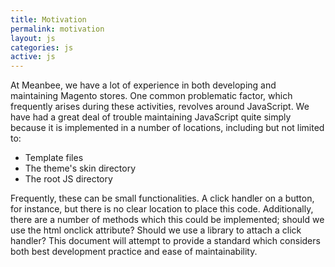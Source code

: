 ```yaml
---
title: Motivation
permalink: motivation
layout: js
categories: js
active: js
---
```


At Meanbee, we have a lot of experience in both developing and maintaining Magento stores. One common problematic factor, which frequently arises during these activities, revolves around JavaScript. We have had a great deal of trouble maintaining JavaScript quite simply because it is implemented in a number of locations, including but not limited to:

- Template files
- The theme's skin directory
- The root JS directory

Frequently, these can be small functionalities. A click handler on a button, for instance, but there is no clear location to place this code. Additionally, there are a number of methods which this could be implemented; should we use the html onclick attribute? Should we use a library to attach a click handler? This document will attempt to provide a standard which considers both best development practice and ease of maintainability. 